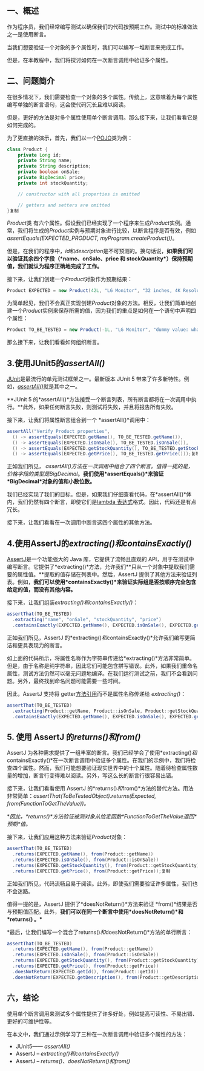 ## 一、概述

作为程序员，我们经常编写测试以确保我们的代码按预期工作。测试中的标准做法之一是使用断言。

当我们想要验证一个对象的多个属性时，我们可以编写一堆断言来完成工作。

但是，在本教程中，我们将探讨如何在一次断言调用中验证多个属性。

## 二、问题简介

在很多情况下，我们需要检查一个对象的多个属性。传统上，这意味着为每个属性编写单独的断言语句，这会使代码冗长且难以阅读。

但是，更好的方法是对多个属性使用单个断言调用。那么接下来，让我们看看它是如何完成的。

为了更直接的演示，首先，我们以一个[POJO](https://www.baeldung.com/java-pojo-class)类为例：

```java
class Product {
    private Long id;
    private String name;
    private String description;
    private boolean onSale;
    private BigDecimal price;
    private int stockQuantity;

    // constructor with all properties is omitted

    // getters and setters are omitted
}复制
```

*Product*类 有六个属性。假设我们已经实现了一个程序来生成*Product*实例。通常，我们将生成的*Product*实例与预期对象进行比较，以断言程序是否有效，例如*assertEquals(EXPECTED_PRODUCT, myProgram.createProduct())*。

但是，在我们的程序中，*id*和*description*是不可预测的。换句话说，**如果我们可以验证其余四个字段（\*name、onSale、price 和 stockQuantity\*）保持预期值，我们就认为程序正确地完成了工作。**

接下来，让我们创建一个*Product*对象作为预期结果：

```java
Product EXPECTED = new Product(42L, "LG Monitor", "32 inches, 4K Resolution, Ideal for programmers", true, new BigDecimal("429.99"), 77);复制
```

为简单起见，我们不会真正实现创建*Product*对象的方法。相反，让我们简单地创建一个*Product*实例来保存所需的值，因为我们的重点是如何在一个语句中声明四个属性：

```java
Product TO_BE_TESTED = new Product(-1L, "LG Monitor", "dummy value: whatever", true, new BigDecimal("429.99"), 77);复制
```

那么接下来，让我们看看如何组织断言。

## 3.使用JUnit5的*assertAll()*

[JUnit](https://www.baeldung.com/junit-5)是最流行的单元测试框架之一。最新版本 JUnit 5 带来了许多新特性。例如，[*assertAll()*](https://www.baeldung.com/junit-assertions#junit5-assertAll)就是其中之一。

**JUnit 5 的\*assertAll()\*方法接受一个断言列表，所有断言都将在一次调用中执行。**此外，如果任何断言失败，则测试将失败，并且将报告所有失败。

接下来，让我们将属性断言组合到一个 *assertAll()*调用中：

```java
assertAll("Verify Product properties",
  () -> assertEquals(EXPECTED.getName(), TO_BE_TESTED.getName()),
  () -> assertEquals(EXPECTED.isOnSale(), TO_BE_TESTED.isOnSale()),
  () -> assertEquals(EXPECTED.getStockQuantity(), TO_BE_TESTED.getStockQuantity()),
  () -> assertEquals(EXPECTED.getPrice(), TO_BE_TESTED.getPrice()));复制
```

正如我们所见， *assertAll()*方法在一次调用中组合了四个断言。值得一提的是，*价格*字段的类型是*BigDecimal*。**我们使用\*assertEquals()\*来验证\*BigDecimal\*对象的值和小数位数。** 

我们已经实现了我们的目标。但是，如果我们仔细查看代码，在*assertAll()*体内，我们仍然有四个断言，即使它们是[lambda 表达式](https://www.baeldung.com/java-8-lambda-expressions-tips)格式。因此，代码还是有点冗长。

接下来，让我们看看在一次调用中断言这四个属性的其他方法。

## 4.使用AssertJ的*extracting()*和*containsExactly()*

[AssertJ](https://www.baeldung.com/introduction-to-assertj)是一个功能强大的 Java 库，它提供了流畅且直观的 API，用于在测试中编写断言。它提供了*extracting()*方法，允许我们**只从一个对象中提取我们需要的属性值。**提取的值存储在列表中。然后，AssertJ 提供了其他方法来验证列表。例如，**我们可以使用\*containsExactly()\*来验证实际组是否按顺序完全包含给定的值，而没有其他内容。**

接下来，让我们组装*extracting()*和*containsExactly()*：

```java
assertThat(TO_BE_TESTED)
  .extracting("name", "onSale", "stockQuantity", "price")
  .containsExactly(EXPECTED.getName(), EXPECTED.isOnSale(), EXPECTED.getStockQuantity(), EXPECTED.getPrice());复制
```

正如我们所见，AssertJ 的*extracting()*和*containsExactly()*允许我们编写更简洁和更具表现力的断言。

如上面的代码所示，将属性名称作为字符串传递给*extracting()*方法非常简单。但是，由于名称是纯字符串，因此它们可能包含拼写错误。此外，如果我们重命名属性，测试方法仍然可以毫无问题地编译。在我们运行测试之前，我们不会看到问题。另外，最终找到命名问题可能需要一些时间。

因此，AssertJ 支持将 getter[方法引用](https://www.baeldung.com/java-method-references)而不是属性名称传递给 *extracting()*：

```java
assertThat(TO_BE_TESTED)
  .extracting(Product::getName, Product::isOnSale, Product::getStockQuantity,Product::getPrice)
  .containsExactly(EXPECTED.getName(), EXPECTED.isOnSale(), EXPECTED.getStockQuantity(), EXPECTED.getPrice());复制
```

## 5. 使用 AssertJ 的*returns()*和*from()*

AssertJ 为各种需求提供了一组丰富的断言。我们已经学会了使用*extracting()*和*containsExactly()*在一次断言调用中验证多个属性。在我们的示例中，我们将检查四个属性。然而，我们可能想要验证现实世界中的十个属性。随着待检查属性数量的增加，断言行变得难以阅读。另外，写这么长的断言行很容易出错。

接下来，让我们看看使用 AssertJ 的*returns()*和*from()*方法的替代方法。用法非常简单：*assertThat(ToBeTestedObject).returns(Expected, from(FunctionToGetTheValue))。*

**因此，\*returns()\*方法验证被测对象从给定函数\*FunctionToGetTheValue返回\**预期\*值。**

接下来，让我们应用这种方法来验证*Product*对象：

```java
assertThat(TO_BE_TESTED)
  .returns(EXPECTED.getName(), from(Product::getName))
  .returns(EXPECTED.isOnSale(), from(Product::isOnSale))
  .returns(EXPECTED.getStockQuantity(), from(Product::getStockQuantity))
  .returns(EXPECTED.getPrice(), from(Product::getPrice));复制
```

正如我们所见，代码流畅且易于阅读。此外，即使我们需要验证许多属性，我们也不会迷路。

值得一提的是，AssertJ 提供了*doesNotReturn()*方法来验证 *from()*结果是否与预期值匹配。此外，**我们可以在同一个断言中使用\*doesNotReturn()\*和 \*returns() 。\***

*最后，让我们编写一个混合了returns()*和*doesNotReturn()*方法的单行断言：

```java
assertThat(TO_BE_TESTED)
  .returns(EXPECTED.getName(), from(Product::getName))
  .returns(EXPECTED.isOnSale(), from(Product::isOnSale))
  .returns(EXPECTED.getStockQuantity(), from(Product::getStockQuantity))
  .returns(EXPECTED.getPrice(), from(Product::getPrice))
  .doesNotReturn(EXPECTED.getId(), from(Product::getId))
  .doesNotReturn(EXPECTED.getDescription(), from(Product::getDescription));复制
```

## 六，结论

使用单个断言调用来测试多个属性提供了许多好处，例如提高可读性、不易出错、更好的可维护性等。

在本文中，我们通过示例学习了三种在一次断言调用中验证多个属性的方法：

-   JUnit5—— *assertAll()*
-   AssertJ – *extracting()*和*containsExactly()*
-   AssertJ – *returns()、doesNotReturn()*和*from()*